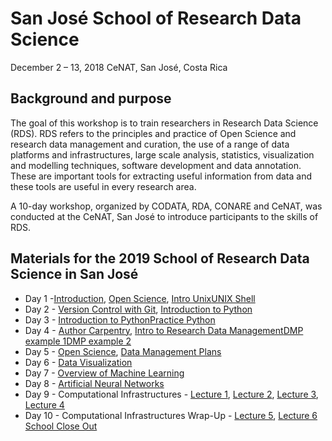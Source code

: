 # San José School of Research Data Science 
December 2 – 13, 2018
CeNAT, San José, Costa Rica

## Background and purpose 
The goal of this workshop is to train researchers in Research Data Science (RDS). RDS refers to the principles and practice of Open Science and research data management and curation, the use of a range of data platforms and infrastructures, large scale analysis, statistics, visualization and modelling techniques, software development and data annotation. These are important tools for extracting useful information from data and these tools are useful in every research area. 

A 10-day workshop, organized by CODATA, RDA, CONARE and CeNAT, was conducted at the CeNAT, San José to introduce participants to the skills of RDS. 

## Materials for the 2019 School of Research Data Science in San José

   * Day 1 -[Introduction](https://github.com/CODATA-RDA-DataScienceSchools/Materials/blob/master/docs/DataSanJose2019/slides/Intro_dataSanJos%C3%A919Monday.pdf), [Open Science](https://github.com/CODATA-RDA-DataScienceSchools/Materials/blob/master/docs/DataSanJose2019/slides/Unit%201_CR_Ethics_Mon_presentation_extended.pdf), [Intro Unix](https://github.com/CODATA-RDA-DataScienceSchools/Materials/blob/master/docs/DataSanJose2019/slides/Unit%202_The%20Road%20to%20Linux%20(a%20little%20history)%202019.12.02.pdf)[UNIX Shell](http://swcarpentry.github.io/shell-novice/)
   * Day 2 - [Version Control with Git](https://swcarpentry.github.io/git-novice/reference), [Introduction to Python](https://github.com/CODATA-RDA-DataScienceSchools/Materials/blob/master/docs/DataSanJose2019/slides/Unit%204_%20Introduction_to_Python_Session_1.md) 
   * Day 3 - [Introduction to Python](https://github.com/CODATA-RDA-DataScienceSchools/Materials/blob/master/docs/DataSanJose2019/slides/Unit%204_Introduction_to_Python_Session_2.md)[Practice Python](https://github.com/CODATA-RDA-DataScienceSchools/Materials/blob/master/docs/DataSanJose2019/slides/Unit%204%20_%20Introduction_to_Python_%20Final_practice.md)
   * Day 4 - [Author Carpentry](https://github.com/CODATA-RDA-DataScienceSchools/Materials/blob/master/docs/DataSanJose2019/slides/Unit%205_AuthorCarpentry.pdf), [Intro to Research Data Management](https://github.com/CODATA-RDA-DataScienceSchools/Materials/blob/master/docs/DataSanJose2019/slides/Unit%206_Intro_to_RDM_open_fair_dmp_part1.pdf)[DMP example 1](https://github.com/CODATA-RDA-DataScienceSchools/Materials/blob/master/docs/DataSanJose2019/slides/Unit%206_atlantos_dmp.pdf)[DMP example 2](https://github.com/CODATA-RDA-DataScienceSchools/Materials/blob/master/docs/DataSanJose2019/slides/Unit_6_woscap_dmp.pdf)
   * Day 5 - [Open Science](https://github.com/CODATA-RDA-DataScienceSchools/Materials/blob/master/docs/DataSanJose2019/slides/Unit_7_Ethics_Fri_presentation.pdf), [Data Management Plans]()
   * Day 6 - [Data Visualization](https://github.com/CODATA-RDA-DataScienceSchools/Materials/blob/master/docs/DataSanJose2019/slides/Visualisation/Visualisation%20using%20Seaborn.md)
   * Day 7 - [Overview of Machine Learning]()
   * Day 8 - [Artificial Neural Networks](https://raphaelmcobe.github.io/dataSanJose2019_nn_presentation/#/)
   * Day 9 - Computational Infrastructures - [Lecture 1](https://opensciencegrid.org/dosar/DataSaoPaulo2018/Materials/#thursday-morning-computational-infrastructures-session-1), [Lecture 2](https://opensciencegrid.org/dosar/DataSaoPaulo2018/Materials/#thursday-morning-computational-infrastructures-session-2), [Lecture 3](https://opensciencegrid.org/dosar/DataSaoPaulo2018/Materials/#thursday-afternoon-computational-infrastructures-session-3), [Lecture 4](https://opensciencegrid.org/dosar/DataSaoPaulo2018/Materials/#thursday-aftenoon-computational-infrastructures-session-4)
   * Day 10 - Computational Infrastructures Wrap-Up - [Lecture 5](https://opensciencegrid.org/dosar/DataSaoPaulo2018/Materials/#friday-morning-computational-infrastructures-session-5), [Lecture 6](https://opensciencegrid.org/dosar/DataSaoPaulo2018/Materials/#friday-morning-computational-infrastructures-session-6) [School Close Out]()
